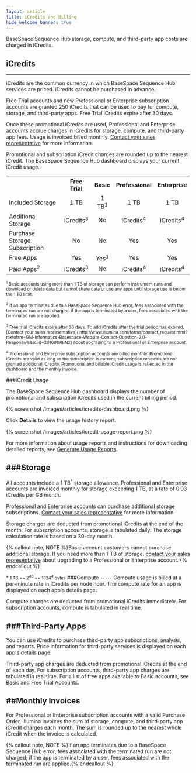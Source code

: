 ```yaml
---
layout: article
title: iCredits and Billing
hide_welcome_banner: true
---
```


BaseSpace Sequence Hub storage, compute, and third-party app costs are charged in iCredits. 

## iCredits
-----
iCredits are the common currency in which BaseSpace Sequence Hub services are priced. iCredits cannot be purchased in advance.

Free Trial accounts and new Professional or Enterprise subscription accounts are granted 250 iCredits that can be used to pay for compute, storage, and third-party apps. Free Trial iCredits expire after 30 days.

Once these promotional iCredits are used, Professional and Enterprise accounts accrue charges in iCredits for storage, compute, and third-party app fees. Usage is invoiced billed monthly. [Contact your sales representative]( http://www.illumina.com/forms/contact_request.html?mktofrm=GM-Informatics-Basespace-Website-Contact-Question-2.0-Responsive&sciid=2016019IBN2) for more information. 

Promotional and subscription iCredit charges are rounded up to the nearest iCredit. The BaseSpace Sequence Hub dashboard displays your current iCredit usage.


 <table class="table table-bordered" width ="75%">
            <col />
            <col />
            <col />
            <col />
            <col />
            <tr>
                <th>&#160;</th>
                <th style="text-align: center;">Free Trial</th>
                <th style="text-align: center;">Basic</th>
                <th style="text-align: center;">Professional</th>
                <th style="text-align: center;">Enterprise</th>
            </tr>
            <tr>
                <td>Included Storage</td>
                <td style="text-align: center;">1 TB</td>
                <td style="text-align: center;">1 TB<sup>1</sup></td>
                <td style="text-align: center;">1 TB</td>
                <td style="text-align: center;">1 TB</td>
            </tr>
            <tr>
                <td>Additional Storage</td>
                <td style="text-align: center;">iCredits<sup>3</sup></td>
                <td style="text-align: center;">No</td>
                <td style="text-align: center;">iCredits<sup>4</sup></td>
                <td style="text-align: center;">iCredits<sup>4</sup></td>
            </tr>
            <tr>
                <td>Purchase Storage Subscription</td>
                <td style="text-align: center;">No</td>
                <td style="text-align: center;">No</td>
                <td style="text-align: center;">Yes</td>
                <td style="text-align: center;">Yes</td>
            </tr>
            <tr>
                <td>Free Apps</td>
                <td style="text-align: center;">Yes</td>
                <td style="text-align: center;">Yes<sup>1</sup></td>
                <td style="text-align: center;">Yes</td>
                <td style="text-align: center;">Yes</td>
            </tr>
            <tr>
                <td>Paid Apps<sup>2</sup></td>
                <td style="text-align: center;">iCredits<sup>3</sup></td>
                <td style="text-align: center;">No</td>
                <td style="text-align: center;">iCredits<sup>4</sup></td>
                <td style="text-align: center;">iCredits<sup>4</sup></td>
            </tr>
        </table>

<p><small><sup>1</sup> Basic accounts using more than 1 TB of storage can perform instrument runs and download or delete data but cannot share data or use any apps until storage use is below the 1 TB limit. </small></p>


<p><small><sup>2</sup> If an app terminates due to a BaseSpace Sequence Hub error, fees associated with the terminated run are not charged; if the app is terminated by a user, fees associated with the terminated run are applied.</small><p>


<p><small><sup>3</sup> Free trial iCredits expire after 30 days. To add iCredits after the trial period has expired, [Contact your sales representative]( http://www.illumina.com/forms/contact_request.html?mktofrm=GM-Informatics-Basespace-Website-Contact-Question-2.0-Responsive&sciid=2016019IBN2) about upgrading to a Professional or Enterprise account.  </small><p>

<p><small><sup>4</sup> Professional and Enterprise subscription accounts are billed monthly. Promotional iCredits are valid as long as the subscription is current; subscription renewals are not granted additional iCredits. Promotional and billable iCredit usage is reflected in the dashboard and the monthly invoice.</small><p>

###iCredit Usage


The BaseSpace Sequence Hub dashboard displays the number of promotional and subscription iCredits used in the current billing period. 

{% screenshot /images/articles/icredits-dashboard.png %}

Click **Details** to view the usage history report.

{% screenshot /images/articles/icredit-usage-report.png %}

For more information about usage reports and instructions for downloading detailed reports, see [Generate Usage Reports](/articles/tutorials/generate-usage-reports).

###Storage
-----
All accounts include a 1 TB<sup>*</sup> storage allowance. Professional and Enterprise accounts are invoiced monthly for storage exceeding 1 TB, at a rate of 0.03 iCredits per GB month. 

Professional and Enterprise accounts can purchase additional storage subscriptions. [Contact your sales representative]( http://www.illumina.com/forms/contact_request.html?mktofrm=GM-Informatics-Basespace-Website-Contact-Question-2.0-Responsive&sciid=2016019IBN2) for more information.

Storage charges are deducted from promotional iCredits at the end of the month. For subscription accounts, storage is tabulated daily. The storage calculation rate is based on a 30-day month.

{% callout note, NOTE %}Basic account customers cannot purchase additional storage. If you need more than 1 TB of storage, [contact your sales representative]( http://www.illumina.com/forms/contact_request.html?mktofrm=GM-Informatics-Basespace-Website-Contact-Question-2.0-Responsive&sciid=2016019IBN2) about upgrading to a Professional or Enterprise account. {% endcallout %}

<p>*<small> 1 TB == 2<sup>40</sup> == 1024<sup>4</sup> bytes</small>
###Compute
-----
Compute usage is billed at a per-minute rate in iCredits per node hour. The compute rate for an app is displayed on each app's details page.

Compute charges are deducted from promotional iCredits immediately. For subscription accounts, compute is tabulated in real time. 

###Third-Party Apps
-----
You can use iCredits to purchase third-party app subscriptions, analysis, and reports. Price information for third-party services is displayed on each app's details page. 

Third-party app charges are deducted from promotional iCredits at the end of each day. For subscription accounts, third-party app charges are tabulated in real time. For a list of free apps available to Basic accounts, see Basic and Free Trial Accounts.

##Monthly Invoices
-----
For Professional or Enterprise subscription accounts with a valid Purchase Order, Illumina invoices the sum of storage, compute, and third-party app iCredit charges each month. The sum is rounded up to the nearest whole iCredit when the invoice is calculated.

{% callout note, NOTE %}If an app terminates due to a BaseSpace Sequence Hub error, fees associated with the terminated run are not charged; if the app is terminated by a user, fees associated with the terminated run are applied.{% endcallout %}


